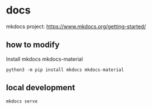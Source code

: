 # docs

mkdocs project: https://www.mkdocs.org/getting-started/

## how to modify

Install mkdocs mkdocs-material
```
python3 -m pip install mkdocs mkdocs-material
```

## local development
```
mkdocs serve
```

